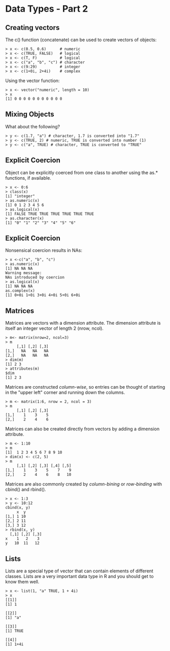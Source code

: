 Data Types - Part 2
===================

Creating vectors
----------------

The c() function (concatenate) can be used to create vectors of objects:

	> x <- c(0.5, 0.6)      # numeric
	> x <- c(TRUE, FALSE)   # logical
	> x <- c(T, F)          # logical
	> x <- c("a", "b", "c") # character
	> x <- c(9:29)          # integer
	> x <- c(1+0i, 2+4i)    # complex

Using the vector function:

	> x <- vector("numeric", length = 10)
	> x
	[1] 0 0 0 0 0 0 0 0 0 0 0


Mixing Objects
--------------

What about the following?

	> y <- c(1.7, "a") # character, 1.7 is converted into "1.7"
	> y <- c(TRUE, 2) # numeric, TRUE is converted into number (1)
	> y <- c("a", TRUE) # character, TRUE is converted to "TRUE"

Explicit Coercion
-----------------

Object can be explicitly coerced from one class to another using the as.* functions, if available.

	> x <- 0:6
	> class(x)
	[i] "integer"
	> as.numeric(x)
	[1] 0 1 2 3 4 5 6
	> as.logical(x)
	[1] FALSE TRUE TRUE TRUE TRUE TRUE TRUE
	> as.character(x)
	[1] "0" "1" "2" "3" "4" "5" "6"

Explicit Coercion
-----------------

Nonsensical coercion results in NAs:

	> x <-c("a", "b", "c")
	> as.numeric(x)
	[1] NA NA NA
	Warning message:
	NAs introduced by coercion
	> as.logical(x)
	[1] NA NA NA
	as.complex(x)
	[1] 0+0i 1+0i 3+0i 4+0i 5+0i 6+0i

Matrices
--------

Matrices are vectors with a dimension attribute. The dimension attribute is itself an integer vector of length 2 (nrow, ncol).

	> m<- matrix(nrow=2, ncol=3)
	> m
	     [,1] [,2] [,3]
	[1,]   NA   NA   NA
	[2,]   NA   NA   NA
	> dim(m)
	[1] 2 3
	> attributes(m)
	$dim
	[1] 2 3

Matrices are constructed _column-wise_, so entries can be thought of starting in the "upper left" corner and running down the columns.

	> m <- matrix(1:6, nrow = 2, ncol = 3)
	> m
	     [,1] [,2] [,3]
	[1,]    1    3    5
	[2,]    2    4    6

Matrices can also be created directly from vectors by adding a dimension attribute.

	> m <- 1:10
	> m
	[1]  1 2 3 4 5 6 7 8 9 10
	> dim(x) <- c(2, 5)
	> m
	     [,1] [,2] [,3] [,4] [,5]
	[1,]    1    3    5    7    9
	[2,]    2    4    6    8   10

Matrices are also commonly created by _column-bining_ or _row-binding_ with cbind() and rbind().

	> x <- 1:3
	> y <- 10:12
	cbind(x, y)
	     x  y
	[1,] 1 10
	[2,] 2 11
	[3,] 3 12
	> rbind(x, y)
	  [,1] [,2] [,3]
	x    1   2    3
	y   10  11   12

Lists
-----

Lists are a special type of vector that can contain elements of different classes. Lists are a very important data type in R and you should get to know them well.

	> x <- list(1, "a" TRUE, 1 + 4i)
	> x
	[[1]]
	[1] 1
	
	[[2]]
	[1] "a"
	
	[[3]]
	[1] TRUE
	
	[[4]]
	[1] 1+4i



